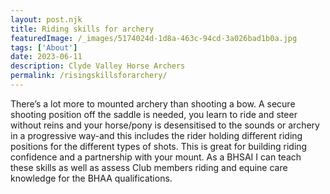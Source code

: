 ```yaml
---
layout: post.njk
title: Riding skills for archery
featuredImage: /_images/5174024d-1d8a-463c-94cd-3a026bad1b0a.jpg
tags: ['About'] 
date: 2023-06-11
description: Clyde Valley Horse Archers
permalink: /risingskillsforarchery/
---
```


There’s a lot more to mounted archery than shooting a bow.  A secure shooting position off the saddle is needed, you learn to ride and steer without reins and your horse/pony is desensitised to the sounds or archery in a progressive way-and this includes the rider holding different riding positions for the different types of shots. This is great for building riding confidence and a partnership with your mount. As a BHSAI I can teach these skills as well as assess Club members riding and equine care knowledge for the BHAA qualifications. 